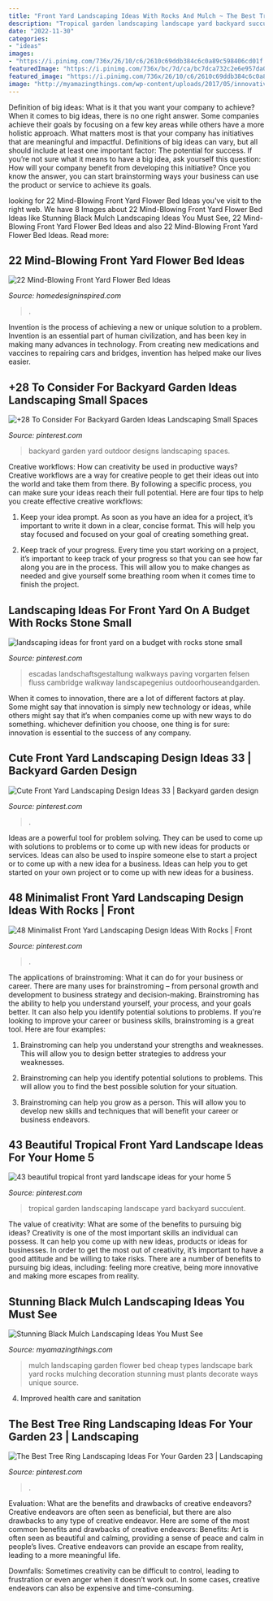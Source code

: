 ```yaml
---
title: "Front Yard Landscaping Ideas With Rocks And Mulch ~ The Best Tree Ring Landscaping Ideas For Your Garden 23"
description: "Tropical garden landscaping landscape yard backyard succulent"
date: "2022-11-30"
categories:
- "ideas"
images:
- "https://i.pinimg.com/736x/26/10/c6/2610c69ddb384c6c0a89c598406cd01f.jpg"
featuredImage: "https://i.pinimg.com/736x/bc/7d/ca/bc7dca732c2e6e957da0a8ac35e641d9.jpg"
featured_image: "https://i.pinimg.com/736x/26/10/c6/2610c69ddb384c6c0a89c598406cd01f.jpg"
image: "http://myamazingthings.com/wp-content/uploads/2017/05/innovative-landscaping-mulch-ideas-two-mulch-landscaping-types-design-ideas-amp-decors.jpg"
---
```



Definition of big ideas: What is it that you want your company to achieve?
When it comes to big ideas, there is no one right answer. Some companies achieve their goals by focusing on a few key areas while others have a more holistic approach. What matters most is that your company has initiatives that are meaningful and impactful. Definitions of big ideas can vary, but all should include at least one important factor: The potential for success. 
If you’re not sure what it means to have a big idea, ask yourself this question: How will your company benefit from developing this initiative? Once you know the answer, you can start brainstorming ways your business can use the product or service to achieve its goals.

	

		
looking for 22 Mind-Blowing Front Yard Flower Bed Ideas you've visit to the right web. We have 8 Images about 22 Mind-Blowing Front Yard Flower Bed Ideas like Stunning Black Mulch Landscaping Ideas You Must See, 22 Mind-Blowing Front Yard Flower Bed Ideas and also 22 Mind-Blowing Front Yard Flower Bed Ideas. Read more:
		
    
## 22 Mind-Blowing Front Yard Flower Bed Ideas

<img loading=lazy src="https://www.homedesigninspired.com/wp-content/uploads/2020/06/front-house-flower-bed-ideas-17.jpg" onerror="this.onerror=null;this.src='https://tse1.mm.bing.net/th?id=OIP.fkdp0ZwlG180QxECqynkQQHaLG&amp;pid=15.1';" alt="22 Mind-Blowing Front Yard Flower Bed Ideas">

_Source: homedesigninspired.com_

>. 

	

Invention is the process of achieving a new or unique solution to a problem. Invention is an essential part of human civilization, and has been key in making many advances in technology. From creating new medications and vaccines to repairing cars and bridges, invention has helped make our lives easier.

    
## +28 To Consider For Backyard Garden Ideas Landscaping Small Spaces

<img loading=lazy src="https://i.pinimg.com/736x/66/3f/77/663f77e24ff9097101bc01eda23576ff.jpg" onerror="this.onerror=null;this.src='https://tse1.mm.bing.net/th?id=OIP.H1cZ0CWN93JB_22FLDo0GQHaJ3&amp;pid=15.1';" alt="+28 To Consider For Backyard Garden Ideas Landscaping Small Spaces">

_Source: pinterest.com_

>backyard garden yard outdoor designs landscaping spaces. 

	

Creative workflows: How can creativity be used in productive ways?
Creative workflows are a way for creative people to get their ideas out into the world and take them from there. By following a specific process, you can make sure your ideas reach their full potential. Here are four tips to help you create effective creative workflows:
1. Keep your idea prompt. As soon as you have an idea for a project, it’s important to write it down in a clear, concise format. This will help you stay focused and focused on your goal of creating something great.

2. Keep track of your progress. Every time you start working on a project, it’s important to keep track of your progress so that you can see how far along you are in the process. This will allow you to make changes as needed and give yourself some breathing room when it comes time to finish the project.


    
## Landscaping Ideas For Front Yard On A Budget With Rocks Stone Small

<img loading=lazy src="https://i.pinimg.com/736x/fe/13/9c/fe139c5e4ec7589961681ac275ed1812.jpg" onerror="this.onerror=null;this.src='https://tse1.mm.bing.net/th?id=OIP.RslCC4cBHCgvZQkpx0KGQQHaND&amp;pid=15.1';" alt="landscaping ideas for front yard on a budget with rocks stone small">

_Source: pinterest.com_

>escadas landschaftsgestaltung walkways paving vorgarten felsen fluss cambridge walkway landscapegenius outdoorhouseandgarden. 

	

When it comes to innovation, there are a lot of different factors at play. Some might say that innovation is simply new technology or ideas, while others might say that it’s when companies come up with new ways to do something. whichever definition you choose, one thing is for sure: innovation is essential to the success of any company.

    
## Cute Front Yard Landscaping Design Ideas 33 | Backyard Garden Design

<img loading=lazy src="https://i.pinimg.com/736x/26/10/c6/2610c69ddb384c6c0a89c598406cd01f.jpg" onerror="this.onerror=null;this.src='https://tse4.mm.bing.net/th?id=OIP.bi8uzvsDovkQ2ld0NC-s3gHaLE&amp;pid=15.1';" alt="Cute Front Yard Landscaping Design Ideas 33 | Backyard garden design">

_Source: pinterest.com_

>. 

	

Ideas are a powerful tool for problem solving. They can be used to come up with solutions to problems or to come up with new ideas for products or services. Ideas can also be used to inspire someone else to start a project or to come up with a new idea for a business. Ideas can help you to get started on your own project or to come up with new ideas for a business.

    
## 48 Minimalist Front Yard Landscaping Design Ideas With Rocks | Front

<img loading=lazy src="https://i.pinimg.com/736x/44/51/c4/4451c43f2d2c7d32149ee1b456cf4300.jpg" onerror="this.onerror=null;this.src='https://tse3.mm.bing.net/th?id=OIP.9aAdLSiIhTRnFQSZOUcDbwHaJ3&amp;pid=15.1';" alt="48 Minimalist Front Yard Landscaping Design Ideas With Rocks | Front">

_Source: pinterest.com_

>. 

	

The applications of brainstroming: What it can do for your business or career.
There are many uses for brainstroming – from personal growth and development to business strategy and decision-making. Brainstroming has the ability to help you understand yourself, your process, and your goals better. It can also help you identify potential solutions to problems.
If you're looking to improve your career or business skills, brainstroming is a great tool. Here are four examples:

1) Brainstroming can help you understand your strengths and weaknesses. This will allow you to design better strategies to address your weaknesses.

2) Brainstroming can help you identify potential solutions to problems. This will allow you to find the best possible solution for your situation.

3) Brainstroming can help you grow as a person. This will allow you to develop new skills and techniques that will benefit your career or business endeavors.

    
## 43 Beautiful Tropical Front Yard Landscape Ideas For Your Home 5

<img loading=lazy src="https://i.pinimg.com/736x/bc/7d/ca/bc7dca732c2e6e957da0a8ac35e641d9.jpg" onerror="this.onerror=null;this.src='https://tse2.mm.bing.net/th?id=OIP.dk_XbX_x40dFmZBlGAyJGQHaNK&amp;pid=15.1';" alt="43 beautiful tropical front yard landscape ideas for your home 5">

_Source: pinterest.com_

>tropical garden landscaping landscape yard backyard succulent. 

	

The value of creativity: What are some of the benefits to pursuing big ideas?
Creativity is one of the most important skills an individual can possess. It can help you come up with new ideas, products or ideas for businesses. In order to get the most out of creativity, it’s important to have a good attitude and be willing to take risks. There are a number of benefits to pursuing big ideas, including: feeling more creative, being more innovative and making more escapes from reality.

    
## Stunning Black Mulch Landscaping Ideas You Must See

<img loading=lazy src="http://myamazingthings.com/wp-content/uploads/2017/05/innovative-landscaping-mulch-ideas-two-mulch-landscaping-types-design-ideas-amp-decors.jpg" onerror="this.onerror=null;this.src='https://tse1.mm.bing.net/th?id=OIP.MAKm19OfrsWGI5dBfgiCiQHaGj&amp;pid=15.1';" alt="Stunning Black Mulch Landscaping Ideas You Must See">

_Source: myamazingthings.com_

>mulch landscaping garden flower bed cheap types landscape bark yard rocks mulching decoration stunning must plants decorate ways unique source. 

	

4. Improved health care and sanitation 

    
## The Best Tree Ring Landscaping Ideas For Your Garden 23 | Landscaping

<img loading=lazy src="https://i.pinimg.com/736x/bc/9f/8d/bc9f8df576668bd40cfd1df46f6ad39f.jpg" onerror="this.onerror=null;this.src='https://tse3.mm.bing.net/th?id=OIP.CJqnPeb-T6z1bfafNVusWQHaKQ&amp;pid=15.1';" alt="The Best Tree Ring Landscaping Ideas For Your Garden 23 | Landscaping">

_Source: pinterest.com_

>. 

	

Evaluation: What are the benefits and drawbacks of creative endeavors?
Creative endeavors are often seen as beneficial, but there are also drawbacks to any type of creative endeavor. Here are some of the most common benefits and drawbacks of creative endeavors: 
Benefits: Art is often seen as beautiful and calming, providing a sense of peace and calm in people’s lives. Creative endeavors can provide an escape from reality, leading to a more meaningful life.

Downfalls: Sometimes creativity can be difficult to control, leading to frustration or even anger when it doesn’t work out. In some cases, creative endeavors can also be expensive and time-consuming.

